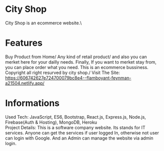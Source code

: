 # City Shop
City Shop is an ecommerce website.\
# Features
Buy Product from Home/
Any kind of retail product/
and also you can merket here for your dailly needs.
Finally, If you want to merket stay from, you can place order what you need.
This is an ecommerce bussiness.
Copyright all right resurved by city shop./
Visit The Site: https://606742627e724700079bc8e4--flamboyant-feynman-a21504.netlify.app/
# Informations 
Used Tech: JavaScript, ES6, Bootstrap, React.js, Express.js, Node.js, Firebase(Auth & Hosting), MongoDB, Heroku \
Project Details: This is a software company website. Its stands for IT services. Anyone can get the services if user logged In, otherwise not user can login with Google. And an Admin can manage the website via admin login.
